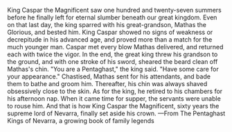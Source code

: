 King Caspar the Magnificent saw one hundred and twenty-seven summers before he finally left for eternal slumber beneath our great kingdom. Even on that last day, the king sparred with his great-grandson, Mathas the Glorious, and bested him. King Caspar showed no signs of weakness or decrepitude in his advanced age, and proved more than a match for the much younger man. Caspar met every blow Mathas delivered, and returned each with twice the vigor.
In the end, the great king threw his grandson to the ground, and with one stroke of his sword, sheared the beard clean off Mathas's chin. "You are a Pentaghast," the king said. "Have some care for your appearance."
Chastised, Mathas sent for his attendants, and bade them to bathe and groom him. Thereafter, his chin was always shaved obsessively close to the skin.
As for the king, he retired to his chambers for his afternoon nap. When it came time for supper, the servants were unable to rouse him. And that is how King Caspar the Magnificent, sixty years the supreme lord of Nevarra, finally set aside his crown.
—From The Pentaghast Kings of Nevarra, a growing book of family legends
